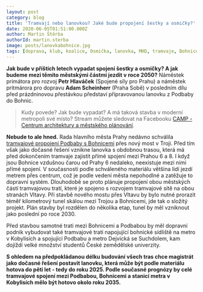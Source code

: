 ```yaml
---
layout: post
category: blog
title: 'Tramvají nebo lanovkou? Jaké bude propojení šestky a osmičky?'
date: 2020-06-05T01:51:00.000Z
author: Martin Štěrba
authorId: martin.sterba
image: posts/lanovkabohnice.jpg
tags: [doprava, klub, koalice, Osmička, lanovka, MHD, tramvaje, Bohnice, Magistrát]
---
```


**Jak bude v příštích letech vypadat spojení šestky a osmičky? A jak budeme mezi těmito městskými částmi jezdit v roce 2050?** Náměstek primátora pro rozvoj **Petr Hlaváček** (Spojené síly pro Prahu) a náměstek pritmárora pro dopravu **Adam Scheinherr** (Praha Sobě) v posledním dílu před prázdninovou přestávkou představí připravovanou lanovku z Podbaby do Bohnic.

> Kudy povede? Jak bude vypadat? A má taková stavba v moderní metropoli své místo? Stream můžete sledovat na Facebooku [CAMP - Centrum architektury a městského plánování](https://www.facebook.com/camppraha/).

**Nebude to ale hned.** Rada hlavního města Prahy nedávno schválila [tramvajové propojení Podbaby s Bohnicemi](https://www.idnes.cz/praha/zpravy/podbaba-troja-bohnice-spoji-tramvaj-a-lanovka.A200504_121932_praha-zpravy_rsr) přes nový most v Troji. Před tím však jako dočasné řešení vznikne lanovka s obdobnou trasou, která má před dokončením tramvaje zajistit přímé spojení mezi Prahou 6 a 8. I když jsou Bohnice vzdušnou čarou od Prahy 6 nedaleko, neexistuje mezi nimi přímé spojení. V současnosti podle schváleného materiálu většina lidí jezdí metrem přes centrum, což je podle vedení města nepohodlné a zatěžuje to dopravní systém. Dlouhodobě se proto plánuje propojení obou městských částí tramvajovou tratí, které je spojeno s rozvojem tramvajové sítě na obou stranách Vltavy. Při stavbě nového mostu přes Vltavu by bylo nutné prorazit téměř kilometrový tunel skálou mezi Trojou a Bohnicemi, jde tak o složitý projekt. Plán stavby byl rozdělen do několika etap, tunel by měl vzniknout jako poslední po roce 2030.

Před stavbou samotné trati mezi Bohnicemi a Podbabou by měl dopravní podnik vybudovat také tramvajové trati napojující bohnické sídliště na metro v Kobylisích a spojující Podbabu a metro Dejvická se Suchdolem, kam dojíždí velké množství studentů České zemědělské univerzity.

**S ohledem na předpokládanou délku budování všech tras chce magistrát jako dočasné řešení postavit lanovku, která může být podle materiálu hotova do pěti let - tedy do roku 2025. Podle současné prognózy by celé tramvajové spojení mezi Podbabou, Bohnicemi a stanicí metra v Kobylisích mělo být hotovo okolo roku 2035.**
